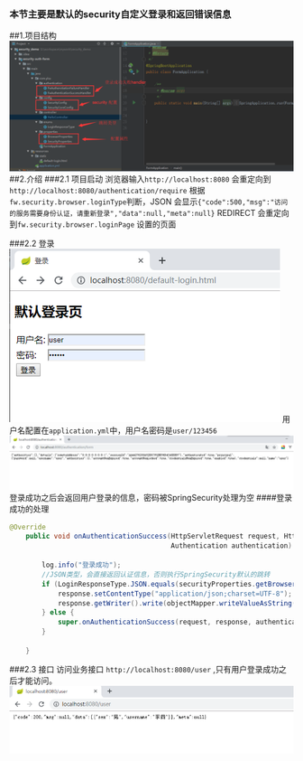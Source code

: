  ### 本节主要是默认的security自定义登录和返回错误信息
 
##1.项目结构
![project](images/project.png)
##2.介绍
###2.1 项目启动
浏览器输入`http://localhost:8080` 会重定向到`http://localhost:8080/authentication/require`
根据`fw.security.browser.loginType`判断，JSON 会显示`{"code":500,"msg":"访问的服务需要身份认证，请重新登录","data":null,"meta":null}`
REDIRECT 会重定向到`fw.security.browser.loginPage`  设置的页面

###2.2 登录
![login](images/login.png)
用户名配置在`application.yml`中，用户名密码是`user/123456`
![success](images/success.png)
登录成功之后会返回用户登录的信息，密码被SpringSecurity处理为空
####登录成功的处理
```java
@Override
	public void onAuthenticationSuccess(HttpServletRequest request, HttpServletResponse response,
                                        Authentication authentication) throws IOException, ServletException {

		log.info("登录成功");
        //JSON类型，会直接返回认证信息，否则执行SpringSecurity默认的跳转
		if (LoginResponseType.JSON.equals(securityProperties.getBrowser().getLoginType())) {
			response.setContentType("application/json;charset=UTF-8");
			response.getWriter().write(objectMapper.writeValueAsString(authentication));
		} else {
			super.onAuthenticationSuccess(request, response, authentication);
		}

	}
```
###2.3 接口
访问业务接口 `http://localhost:8080/user` ,只有用户登录成功之后才能访问。
![api](images/api.png)
